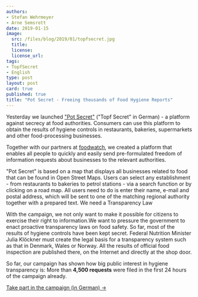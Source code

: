 ```yaml
---
authors: 
- Stefan Wehrmeyer
- Arne Semsrott
date: 2019-01-15
image:
  src: /files/blog/2019/01/topfsecret.jpg
  title: 
  license:
  license_url:
tags:
- TopfSecret
- English
type: post
layout: post
card: true
published: true
title: "Pot Secret - Freeing thousands of Food Hygiene Reports"
---
```


Yesterday we launched ["Pot Secret"](https://fragdenstaat.de/kampagnen/lebensmittelkontrolle/) ("Topf Secret" in German) - a platform against secrecy at food authorities. Consumers can use this platform to obtain the results of hygiene controls in restaurants, bakeries, supermarkets and other food-processing businesses.

Together with our partners at [foodwatch](https://foodwatch.org/), we created a platform that enables all people to quickly and easily send pre-formulated freedom of information requests about businesses to the relevant authorities.

"Pot Secret" is based on a map that displays all businesses related to food that can be found in Open Street Maps. Users can select any establishment - from restaurants to bakeries to petrol stations - via a search function or by clicking on a road map. All users need to do is enter their name, e-mail and postal address, which will be sent to one of the matching regional authority together with a prepared text.
We need a Transparency Law

With the campaign, we not only want to make it possible for citizens to exercise their right to information.We want to pressure the government to enact proactive transparency laws on food safety. So far, most of the results of hygiene controls have been kept secret. Federal Nutrition Minister Julia Klöckner must create the legal basis for a transparency system such as that in Denmark, Wales or Norway. All the results of official food inspection are published there, on the Internet and directly at the shop door.

So far, our campaign has shown how big public interest in hygiene transparency is: More than **4,500 requests** were filed in the first 24 hours of the campaign already.

[Take part in the campaign (in German) →](https://fragdenstaat.de/kampagnen/lebensmittelkontrolle/)
